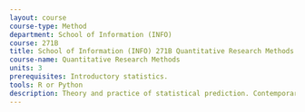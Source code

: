 ```yaml
---
layout: course 
course-type: Method
department: School of Information (INFO)
course: 271B
title: School of Information (INFO) 271B Quantitative Research Methods
course-name: Quantitative Research Methods
units: 3
prerequisites: Introductory statistics.
tools: R or Python
description: Theory and practice of statistical prediction. Contemporary methods as extensions of classical methods. Topics - optimal prediction rules, the curse of dimensionality, empirical risk, linear regression and classification, basis expansions, regularization, splines, the bootstrap, model selection, classification and regression trees, boosting, support vector machines. Computational efficiency versus predictive performance. Emphasis on experience with real data and assessing statistical assumptions.
---
```

